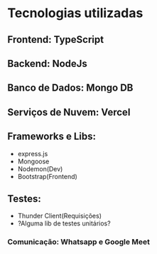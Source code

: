 # Tecnologias utilizadas
## Frontend: TypeScript
## Backend: NodeJs
## Banco de Dados: Mongo DB
## Serviços de Nuvem: Vercel

## Frameworks e Libs:
- express.js
- Mongoose
- Nodemon(Dev)
- Bootstrap(Frontend)

## Testes:
- Thunder Client(Requisições)
- ?Alguma lib de testes unitários?

### Comunicação: Whatsapp e Google Meet
